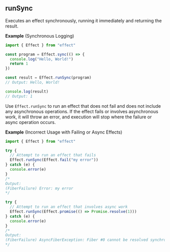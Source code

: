 ## runSync

Executes an effect synchronously, running it immediately and returning the result.

**Example** (Synchronous Logging)

```ts twoslash
import { Effect } from "effect"

const program = Effect.sync(() => {
  console.log("Hello, World!")
  return 1
})

const result = Effect.runSync(program)
// Output: Hello, World!

console.log(result)
// Output: 1
```

Use `Effect.runSync` to run an effect that does not fail and does not include any asynchronous operations. If the effect fails or involves asynchronous work, it will throw an error, and execution will stop where the failure or async operation occurs.

**Example** (Incorrect Usage with Failing or Async Effects)

```ts twoslash
import { Effect } from "effect"

try {
  // Attempt to run an effect that fails
  Effect.runSync(Effect.fail("my error"))
} catch (e) {
  console.error(e)
}
/*
Output:
(FiberFailure) Error: my error
*/

try {
  // Attempt to run an effect that involves async work
  Effect.runSync(Effect.promise(() => Promise.resolve(1)))
} catch (e) {
  console.error(e)
}
/*
Output:
(FiberFailure) AsyncFiberException: Fiber #0 cannot be resolved synchronously. This is caused by using runSync on an effect that performs async work
*/
```
